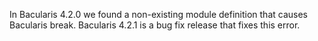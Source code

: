
In Bacularis 4.2.0 we found a non-existing module definition that causes
Bacularis break. Bacularis 4.2.1 is a bug fix release that fixes this
error.

